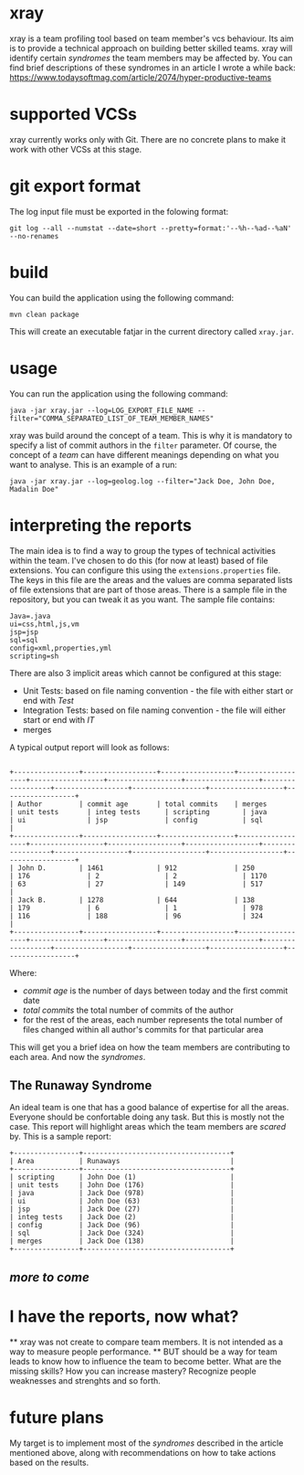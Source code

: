 # xray
  xray is a team profiling tool based on team member's vcs behaviour. Its aim is to provide a technical approach on building better skilled teams. xray will identify certain _syndromes_ the team members may be affected by. You can find brief descriptions of these syndromes in an article I wrote a while back: https://www.todaysoftmag.com/article/2074/hyper-productive-teams

# supported VCSs
  xray currently works only with Git. There are no concrete plans to make it work with other VCSs at this stage.

# git export format
  The log input file must be exported in the folowing format:

  `git log --all --numstat --date=short --pretty=format:'--%h--%ad--%aN' --no-renames`

# build
  You can build the application using the following command:

  `mvn clean package`

  This will create an executable fatjar in the current directory called `xray.jar`.

# usage
  You can run the application using the following command:

  `java -jar xray.jar --log=LOG_EXPORT_FILE_NAME --filter="COMMA_SEPARATED_LIST_OF_TEAM_MEMBER_NAMES"`

  xray was build around the concept of a team. This is why it is mandatory to specify a list of commit authors in the `filter` parameter. Of course, the concept of a _team_ can have different meanings depending on what you want to analyse.
This is an example of a run:

`java -jar xray.jar --log=geolog.log --filter="Jack Doe, John Doe, Madalin Doe"`

# interpreting the reports
The main idea is to find a way to group the types of technical activities within the team. I've chosen to do this (for now at least) based of file extensions. You can configure this using the `extensions.properties` file. The keys in this file are the areas and the values are comma separated lists of file extensions that are part of those areas. There is a sample file in the repository, but you can tweak it as you want. The sample file contains:

```
Java=.java
ui=css,html,js,vm
jsp=jsp
sql=sql
config=xml,properties,yml
scripting=sh
```
There are also 3 implicit areas which cannot be configured at this stage:
- Unit Tests: based on file naming convention - the file with either start or end with _Test_
- Integration Tests: based on file naming convention - the file will either start or end with _IT_
- merges

A typical output report will look as follows:

```

+----------------+------------------+------------------+------------------+------------------+------------------+------------------+------------------+------------------+------------------+------------------+------------------+
| Author         | commit age       | total commits    | merges           | unit tests       | integ tests      | scripting        | java             | ui               | jsp              | config           | sql              |
+----------------+------------------+------------------+------------------+------------------+------------------+------------------+------------------+------------------+------------------+------------------+------------------+
| John D.        | 1461             | 912              | 250              | 176              | 2                | 2                | 1170             | 63               | 27               | 149              | 517              |
| Jack B.        | 1278             | 644              | 138              | 179              | 6                | 1                | 978              | 116              | 188              | 96               | 324              |
+----------------+------------------+------------------+------------------+------------------+------------------+------------------+------------------+------------------+------------------+------------------+------------------+

```
Where:
* _commit age_ is the number of days between today and the first commit date
* _total commits_ the total number of commits of the author
* for the rest of the areas, each number represents the total number of files changed within all author's commits for that particular area

This will get you a brief idea on how the team members are contributing to each area. And now the _syndromes_. 

## The Runaway Syndrome
An ideal team is one that has a good balance of expertise for all the areas. Everyone should be confortable doing any task. But this is mostly not the case. This report will highlight areas which the team members are _scared_ by. This is a sample report:

```
+----------------+------------------------------------+
| Area           | Runaways                           |
+----------------+------------------------------------+
| scripting      | John Doe (1)                       |
| unit tests     | John Doe (176)                     |
| java           | Jack Doe (978)                     |
| ui             | John Doe (63)                      |
| jsp            | Jack Doe (27)                      |
| integ tests    | Jack Doe (2)                       |
| config         | Jack Doe (96)                      |
| sql            | Jack Doe (324)                     |
| merges         | Jack Doe (138)                     |
+----------------+------------------------------------+
```

## _more to come_

# I have the reports, now what?
** xray was not create to compare team members. It is not intended as a way to measure people performance. ** BUT should be a way for team leads to know how to influence the team to become better. What are the missing skills? How you can increase mastery? Recognize people weaknesses and strenghts and so forth. 

# future plans
My target is to implement most of the _syndromes_ described in the article mentioned above, along with recommendations on how to take actions based on the results.
